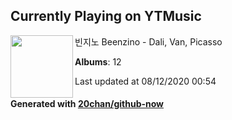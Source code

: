 ## Currently Playing on YTMusic

[<img align="left" width="100" src="https://lh3.googleusercontent.com/KUILJI1T3xCwqy-0bblPFfRop8XraNLN6gZU6pn-rjBc_LNk8qePEavqvBJHeRV30p9vsBpNOpgVgLk">](https://music.youtube.com/channel/UCWi6YRODdoeuEF5J7crTknQ)

빈지노 Beenzino - Dali, Van, Picasso

**Albums**: 12

Last updated at 08/12/2020 00:54

#### Generated with [20chan/github-now](https://github.com/20chan/github-now)


<!--
**20chan/20chan** is a ✨ _special_ ✨ repository because its `README.md` (this file) appears on your GitHub profile.

Here are some ideas to get you started:

- 🔭 I’m currently working on ...
- 🌱 I’m currently learning ...
- 👯 I’m looking to collaborate on ...
- 🤔 I’m looking for help with ...
- 💬 Ask me about ...
- 📫 How to reach me: ...
- 😄 Pronouns: ...
- ⚡ Fun fact: ...
-->

